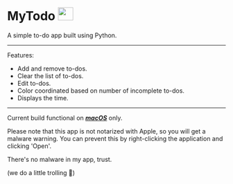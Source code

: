 # MyTodo <img src="https://upload.wikimedia.org/wikipedia/commons/6/67/Microsoft_To-Do_icon.png" width="35" height="30">
A simple to-do app built using Python. 

---

Features:
- Add and remove to-dos.
- Clear the list of to-dos.
- Edit to-dos.
- Color coordinated based on number of incomplete to-dos.
- Displays the time.

---

Current build functional on <ins>***macOS***</ins> only.

Please note that this app is not notarized with Apple, so you will get a malware warning. You can prevent this by right-clicking the application and clicking 'Open'.

There's no malware in my app, trust.

(we do a little trolling :eyes:)
